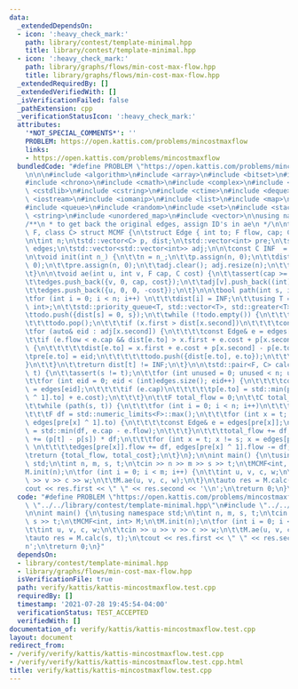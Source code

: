 ```yaml
---
data:
  _extendedDependsOn:
  - icon: ':heavy_check_mark:'
    path: library/contest/template-minimal.hpp
    title: library/contest/template-minimal.hpp
  - icon: ':heavy_check_mark:'
    path: library/graphs/flows/min-cost-max-flow.hpp
    title: library/graphs/flows/min-cost-max-flow.hpp
  _extendedRequiredBy: []
  _extendedVerifiedWith: []
  _isVerificationFailed: false
  _pathExtension: cpp
  _verificationStatusIcon: ':heavy_check_mark:'
  attributes:
    '*NOT_SPECIAL_COMMENTS*': ''
    PROBLEM: https://open.kattis.com/problems/mincostmaxflow
    links:
    - https://open.kattis.com/problems/mincostmaxflow
  bundledCode: "#define PROBLEM \"https://open.kattis.com/problems/mincostmaxflow\"\
    \n\n\n#include <algorithm>\n#include <array>\n#include <bitset>\n#include <cassert>\n\
    #include <chrono>\n#include <cmath>\n#include <complex>\n#include <cstdio>\n#include\
    \ <cstdlib>\n#include <cstring>\n#include <ctime>\n#include <deque>\n#include\
    \ <iostream>\n#include <iomanip>\n#include <list>\n#include <map>\n#include <numeric>\n\
    #include <queue>\n#include <random>\n#include <set>\n#include <stack>\n#include\
    \ <string>\n#include <unordered_map>\n#include <vector>\n\nusing namespace std;\n\
    /**\n * to get back the original edges, assign ID's in ae\n */\n\ntemplate <class\
    \ F, class C> struct MCMF {\n\tstruct Edge { int to; F flow, cap; C cost; };\n\
    \n\tint n;\n\tstd::vector<C> p, dist;\n\tstd::vector<int> pre;\n\tstd::vector<Edge>\
    \ edges;\n\tstd::vector<std::vector<int>> adj;\n\n\tconst C INF  = std::numeric_limits<C>::max();\n\
    \n\tvoid init(int n_) {\n\t\tn = n_;\n\t\tp.assign(n, 0);\n\t\tdist.assign(n,\
    \ 0);\n\t\tpre.assign(n, 0);\n\t\tadj.clear(); adj.resize(n);\n\t\tedges.clear();\n\
    \t}\n\n\tvoid ae(int u, int v, F cap, C cost) {\n\t\tassert(cap >= 0);\n\t\tadj[u].push_back((int)edges.size());\n\
    \t\tedges.push_back({v, 0, cap, cost});\n\t\tadj[v].push_back((int)edges.size());\n\
    \t\tedges.push_back({u, 0, 0, -cost});\n\t}\n\n\tbool path(int s, int t) {\n\t\
    \tfor (int i = 0; i < n; i++) \n\t\t\tdist[i] = INF;\n\t\tusing T = std::pair<C,\
    \ int>;\n\t\tstd::priority_queue<T, std::vector<T>, std::greater<T>> todo;\n\t\
    \ttodo.push({dist[s] = 0, s});\n\t\twhile (!todo.empty()) {\n\t\t\tT x = todo.top();\n\
    \t\t\ttodo.pop();\n\t\t\tif (x.first > dist[x.second])\n\t\t\t\tcontinue;\n\t\t\
    \tfor (auto& eid : adj[x.second]) {\n\t\t\t\tconst Edge& e = edges[eid];\n\t\t\
    \t\tif (e.flow < e.cap && dist[e.to] > x.first + e.cost + p[x.second] - p[e.to])\
    \ {\n\t\t\t\t\tdist[e.to] = x.first + e.cost + p[x.second] - p[e.to];\n\t\t\t\t\
    \tpre[e.to] = eid;\n\t\t\t\t\ttodo.push({dist[e.to], e.to});\n\t\t\t\t}\n\t\t\t\
    }\n\t\t}\n\t\treturn dist[t] != INF;\n\t}\n\n\tstd::pair<F, C> calc(int s, int\
    \ t) {\n\t\tassert(s != t);\n\t\tfor (int unused = 0; unused < n; unused++)\n\t\
    \t\tfor (int eid = 0; eid < (int)edges.size(); eid++) {\n\t\t\t\tconst Edge& e\
    \ = edges[eid];\n\t\t\t\tif (e.cap)\n\t\t\t\t\tp[e.to] = std::min(p[e.to], p[edges[eid\
    \ ^ 1].to] + e.cost);\n\t\t\t}\n\t\tF total_flow = 0;\n\t\tC total_cost = 0;\n\
    \t\twhile (path(s, t)) {\n\t\t\tfor (int i = 0; i < n; i++)\n\t\t\t\tp[i] += dist[i];\n\
    \t\t\tF df = std::numeric_limits<F>::max();\n\t\t\tfor (int x = t; x != s; x =\
    \ edges[pre[x] ^ 1].to) {\n\t\t\t\tconst Edge& e = edges[pre[x]];\n\t\t\t\tdf\
    \ = std::min(df, e.cap - e.flow);\n\t\t\t}\n\t\t\ttotal_flow += df;\n\t\t\ttotal_cost\
    \ += (p[t] - p[s]) * df;\n\t\t\tfor (int x = t; x != s; x = edges[pre[x] ^ 1].to)\
    \ \n\t\t\t\tedges[pre[x]].flow += df, edges[pre[x] ^ 1].flow -= df;\n\t\t}\n\t\
    \treturn {total_flow, total_cost};\n\t}\n};\n\nint main() {\n\tusing namespace\
    \ std;\n\tint n, m, s, t;\n\tcin >> n >> m >> s >> t;\n\tMCMF<int, int> M;\n\t\
    M.init(n);\n\tfor (int i = 0; i < m; i++) {\n\t\tint u, v, c, w;\n\t\tcin >> u\
    \ >> v >> c >> w;\n\t\tM.ae(u, v, c, w);\n\t}\n\tauto res = M.calc(s, t);\n\t\
    cout << res.first << \" \" << res.second << '\\n';\n\treturn 0;\n}\n"
  code: "#define PROBLEM \"https://open.kattis.com/problems/mincostmaxflow\"\n\n#include\
    \ \"../../library/contest/template-minimal.hpp\"\n#include \"../../library/graphs/flows/min-cost-max-flow.hpp\"\
    \n\nint main() {\n\tusing namespace std;\n\tint n, m, s, t;\n\tcin >> n >> m >>\
    \ s >> t;\n\tMCMF<int, int> M;\n\tM.init(n);\n\tfor (int i = 0; i < m; i++) {\n\
    \t\tint u, v, c, w;\n\t\tcin >> u >> v >> c >> w;\n\t\tM.ae(u, v, c, w);\n\t}\n\
    \tauto res = M.calc(s, t);\n\tcout << res.first << \" \" << res.second << '\\\
    n';\n\treturn 0;\n}"
  dependsOn:
  - library/contest/template-minimal.hpp
  - library/graphs/flows/min-cost-max-flow.hpp
  isVerificationFile: true
  path: verify/kattis/kattis-mincostmaxflow.test.cpp
  requiredBy: []
  timestamp: '2021-07-28 19:45:54-04:00'
  verificationStatus: TEST_ACCEPTED
  verifiedWith: []
documentation_of: verify/kattis/kattis-mincostmaxflow.test.cpp
layout: document
redirect_from:
- /verify/verify/kattis/kattis-mincostmaxflow.test.cpp
- /verify/verify/kattis/kattis-mincostmaxflow.test.cpp.html
title: verify/kattis/kattis-mincostmaxflow.test.cpp
---
```

